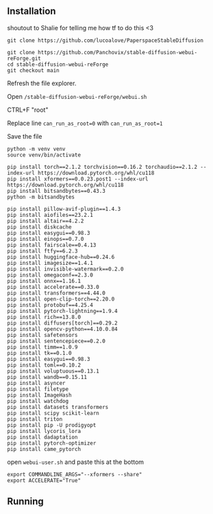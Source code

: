 ## Installation

shoutout to Shalie for telling me how tf to do this <3

```
git clone https://github.com/lucoalove/PaperspaceStableDiffusion
```

```
git clone https://github.com/Panchovix/stable-diffusion-webui-reForge.git
cd stable-diffusion-webui-reForge
git checkout main
```

Refresh the file explorer.

Open `/stable-diffusion-webui-reForge/webui.sh`

CTRL+F "root"

Replace line `can_run_as_root=0` with `can_run_as_root=1`

Save the file

```
python -m venv venv
source venv/bin/activate
```

```
pip install torch==2.1.2 torchvision==0.16.2 torchaudio==2.1.2 --index-url https://download.pytorch.org/whl/cu118
pip install xformers==0.0.23.post1 --index-url https://download.pytorch.org/whl/cu118
pip install bitsandbytes==0.43.3
python -m bitsandbytes
```

```
pip install pillow-avif-plugin==1.4.3
pip install aiofiles==23.2.1
pip install altair==4.2.2
pip install diskcache
pip install easygui==0.98.3
pip install einops==0.7.0
pip install fairscale==0.4.13
pip install ftfy==6.2.3
pip install huggingface-hub==0.24.6
pip install imagesize==1.4.1
pip install invisible-watermark==0.2.0
pip install omegaconf==2.3.0
pip install onnx==1.16.1
pip install accelerate==0.33.0
pip install transformers==4.44.0
pip install open-clip-torch==2.20.0
pip install protobuf==4.25.4
pip install pytorch-lightning==1.9.4
pip install rich==13.8.0
pip install diffusers[torch]==0.29.2
pip install opencv-python==4.10.0.84
pip install safetensors
pip install sentencepiece==0.2.0
pip install timm==1.0.9
pip install tk==0.1.0
pip install easygui==0.98.3
pip install toml==0.10.2
pip install voluptuous==0.13.1
pip install wandb==0.15.11
pip install asyncer
pip install filetype
pip install ImageHash
pip install watchdog
pip install datasets transformers
pip install scipy scikit-learn
pip install triton
pip install pip -U prodigyopt
pip install lycoris_lora
pip install dadaptation
pip install pytorch-optimizer
pip install came_pytorch
```

open `webui-user.sh` and paste this at the bottom
```
export COMMANDLINE_ARGS="--xformers --share"
export ACCELERATE="True"
```

## Running
